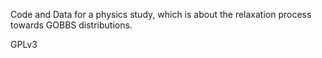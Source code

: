 Code and Data for a physics study, which is about the relaxation process towards GOBBS distributions.

GPLv3
